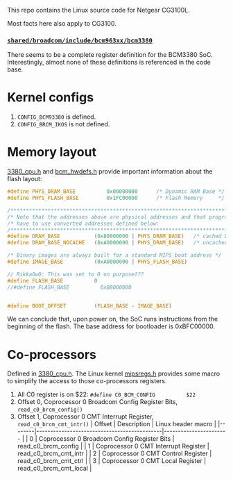 This repo contains the Linux source code for Netgear CG3100L.

Most facts here also apply to CG3100.

### [`shared/broadcom/include/bcm963xx/bcm3380`](shared/broadcom/include/bcm963xx/bcm3380)
There seems to be a complete register definition for the BCM3380 SoC. Interestingly, almost none of these definitions is referenced in the code base.

# Kernel configs
1. `CONFIG_BCM93380` is defined.
2. `CONFIG_BRCM_IKOS` is not defined.

# Memory layout
[3380_cpu.h](shared/opensource/include/bcm963xx/3380_cpu.h) and [bcm_hwdefs.h](shared/opensource/include/bcm963xx/bcm_hwdefs.h) provide important information about the flash layout:

```c
#define PHYS_DRAM_BASE          0x00000000      /* Dynamic RAM Base */
#define PHYS_FLASH_BASE         0x1FC00000      /* Flash Memory     */

/*****************************************************************************/
/* Note that the addresses above are physical addresses and that programs    */
/* have to use converted addresses defined below:                            */
/*****************************************************************************/
#define DRAM_BASE           (0x80000000 | PHYS_DRAM_BASE)   /* cached DRAM */
#define DRAM_BASE_NOCACHE   (0xA0000000 | PHYS_DRAM_BASE)   /* uncached DRAM */

/* Binary images are always built for a standard MIPS boot address */
#define IMAGE_BASE          (0xA0000000 | PHYS_FLASH_BASE)

// Rikka0w0: This was set to 0 on purpose???
#define FLASH_BASE          0
//#define FLASH_BASE          0xB8000000


#define BOOT_OFFSET         (FLASH_BASE - IMAGE_BASE)
```

We can conclude that, upon power on, the SoC runs instructions from the beginning of the flash. The base address for bootloader is 0xBFC00000.

# Co-processors
Defined in [3380_cpu.h](shared/opensource/include/bcm963xx/3380_cpu.h). The Linux kernel [mipsregs.h](https://github.com/torvalds/linux/blob/master/arch/mips/include/asm/mipsregs.h) provides some macro to simplify the access to those co-processors registers.

1. All C0 register is on $22: `#define C0_BCM_CONFIG          $22`
2. Offset 0, Coprocessor 0 Broadcom Config Register Bits, `read_c0_brcm_config()`
3. Offset 1, Coprocessor 0 CMT Interrupt Register, `read_c0_brcm_cmt_intr()`
| Offset | Description                                 | Linux header macro     |
|--------|---------------------------------------------|----------------------- |
| 0      | Coprocessor 0 Broadcom Config Register Bits | read_c0_brcm_config    |
| 1      | Coprocessor 0 CMT Interrupt Register        | read_c0_brcm_cmt_intr  |
| 2      | Coprocessor 0 CMT Control Register          | read_c0_brcm_cmt_ctrl  |
| 3      | Coprocessor 0 CMT Local Register            | read_c0_brcm_cmt_local |
